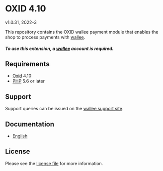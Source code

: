 

# OXID 4.10

v1.0.31, 2022-3

This repository contains the OXID  wallee payment module that enables the shop to process payments with [wallee](https://www.wallee.com).

##### To use this extension, a [wallee](https://www.wallee.com) account is required.

## Requirements

* [Oxid](https://www.oxid-esales.com/) 4.10
* [PHP](http://php.net/) 5.6 or later

## Support

Support queries can be issued on the [wallee support site](https://app-wallee.com/space/select?target=/support).

## Documentation

* [English](https://plugin-documentation.wallee.com/wallee-payment/oxid-4.10/1.0.31/docs/en/documentation.html)

## License

Please see the [license file](https://github.com/wallee-payment/oxid-4.10/blob/1.0.31/LICENSE) for more information.